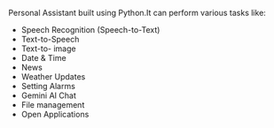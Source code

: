 Personal Assistant built using Python.It can perform various tasks like:
- Speech Recognition (Speech-to-Text)
- Text-to-Speech
- Text-to- image
- Date & Time
- News
- Weather Updates
- Setting Alarms
- Gemini AI Chat
- File management
- Open Applications
  
